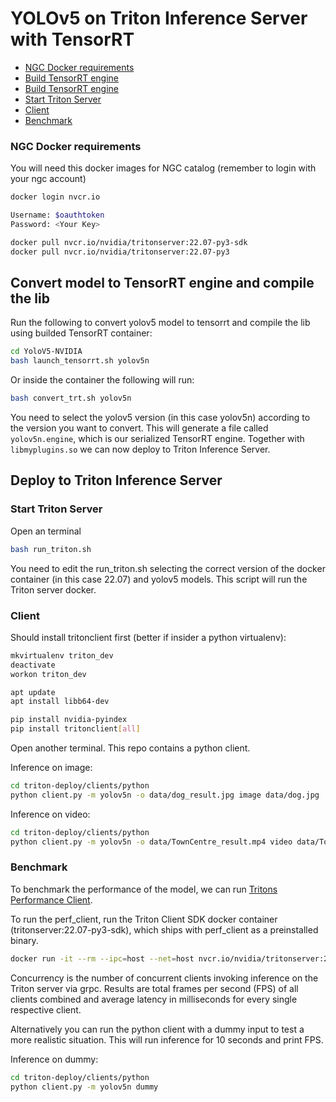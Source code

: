 # YOLOv5 on Triton Inference Server with TensorRT

* [NGC Docker requirements](#ngc-docker-requirements)
* [Build TensorRT engine](#build-tensort-engine)
* [Build TensorRT engine](#build-tensorrt-engine)
* [Start Triton Server](#start-triton-server)
* [Client](#client)
* [Benchmark](#benchmark)

### NGC Docker requirements

You will need this docker images for NGC catalog (remember to login with your ngc account)

```bash
docker login nvcr.io

Username: $oauthtoken
Password: <Your Key>

docker pull nvcr.io/nvidia/tritonserver:22.07-py3-sdk
docker pull nvcr.io/nvidia/tritonserver:22.07-py3
```

## Convert model to TensorRT engine and compile the lib 

Run the following to convert yolov5 model to tensorrt and compile the lib using builded TensorRT container:

```bash
cd YoloV5-NVIDIA
bash launch_tensorrt.sh yolov5n
```

Or inside the container the following will run:
```bash
bash convert_trt.sh yolov5n
```
You need to select the  yolov5 version (in this case yolov5n) according to the version you want to convert. This will generate a file called `yolov5n.engine`, which is our serialized TensorRT engine. Together with `libmyplugins.so` we can now deploy to Triton Inference Server.

## Deploy to Triton Inference Server

### Start Triton Server

Open an terminal

```bash
bash run_triton.sh
```

You need to edit the run_triton.sh selecting the correct version of the docker container (in this case 22.07) and yolov5 models. This script will run the Triton server docker.

### Client
Should install tritonclient first (better if insider a python virtualenv):
```bash
mkvirtualenv triton_dev
deactivate 
workon triton_dev

apt update
apt install libb64-dev

pip install nvidia-pyindex
pip install tritonclient[all]
```
Open another terminal.
This repo contains a python client.

Inference on image:
```bash
cd triton-deploy/clients/python
python client.py -m yolov5n -o data/dog_result.jpg image data/dog.jpg
```

Inference on video:
```bash
cd triton-deploy/clients/python
python client.py -m yolov5n -o data/TownCentre_result.mp4 video data/TownCentre.mp4
```

### Benchmark

To benchmark the performance of the model, we can run [Tritons Performance Client](https://docs.nvidia.com/deeplearning/triton-inference-server/user-guide/docs/optimization.html#perf-client).

To run the perf_client, run the Triton Client SDK docker container (tritonserver:22.07-py3-sdk), which ships with perf_client as a preinstalled binary.

```bash
docker run -it --rm --ipc=host --net=host nvcr.io/nvidia/tritonserver:22.07-py3-sdk perf_client -m yolov5m -u 127.0.0.1:8221 -i grpc --shared-memory system --concurrency-range 1:4
```

Concurrency is the number of concurrent clients invoking inference on the Triton server via grpc.
Results are total frames per second (FPS) of all clients combined and average latency in milliseconds for every single respective client.

Alternatively you can run the python client with a dummy input to test a more realistic situation. This will run inference for 10 seconds and print FPS.

Inference on dummy:
```bash
cd triton-deploy/clients/python
python client.py -m yolov5n dummy
```
